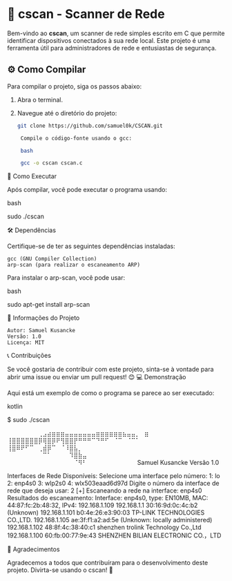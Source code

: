 # 📡 cscan - Scanner de Rede

Bem-vindo ao **cscan**, um scanner de rede simples escrito em C que permite identificar dispositivos conectados à sua rede local. Este projeto é uma ferramenta útil para administradores de rede e entusiastas de segurança.

## ⚙️ Como Compilar

Para compilar o projeto, siga os passos abaixo:

1. Abra o terminal.
2. Navegue até o diretório do projeto:

   ```bash
   git clone https://github.com/samuel0k/CSCAN.git

    Compile o código-fonte usando o gcc:

    bash

    gcc -o cscan cscan.c

🚀 Como Executar

Após compilar, você pode executar o programa usando:

bash

sudo ./cscan

🛠️ Dependências

Certifique-se de ter as seguintes dependências instaladas:

    gcc (GNU Compiler Collection)
    arp-scan (para realizar o escaneamento ARP)

Para instalar o arp-scan, você pode usar:

bash

sudo apt-get install arp-scan

📜 Informações do Projeto

    Autor: Samuel Kusancke
    Versão: 1.0
    Licença: MIT

📞 Contribuições

Se você gostaria de contribuir com este projeto, sinta-se à vontade para abrir uma issue ou enviar um pull request! 😊
💻 Demonstração

Aqui está um exemplo de como o programa se parece ao ser executado:

kotlin

$ sudo ./cscan

⠀⠀⠀⠀⠀⠀⠀⢀⣠⣴⣶⣶⣶⣤⣤⣤⣤⣤⣤⣤⣶⣶⣶⣶⣶⣶⣦⣤⣤⡀⠀⣶⠀
⢸⣿⣿⣿⣿⣿⣿⡿⢿⣿⡿⠟⢻⣿⣿⡟⠛⠛⠛⠉⠙⠛⠋⠀⠈⠉⠀⠈⠉⠁
⢸⣿⠿⠟⠋⠉⠀⢀⣾⡿⠉⠀⠈⠸⣿⣧⡀⠀⠀⠀⠀⠀⠀⠀⠀⠀⠀⠀⠀⠀
⠀⠀⠀⠀⠀⠀⠀⠀⠉⠁⠀⠀⠀⠀⠹⣿⣷⣤⠀⠀⠀⠀⠀⠀⠀⠀⠀⠀⠀⠀
⠀⠀⠀⠀⠀⠀⠀⠀⠀⠀⠀⠀⠀⠀⠀⠈⠻⠃⠀⠀⠀⠀⠀⠀⠀⠀⠀⠀⠀ 
Samuel Kusancke
Versão 1.0

Interfaces de Rede Disponíveis:
Selecione uma interface pelo número:
1: lo
2: enp4s0
3: wlp2s0
4: wlx503eaad6d97d
Digite o número da interface de rede que deseja usar: 2
[+] Escaneando a rede na interface: enp4s0
Resultados do escaneamento:
Interface: enp4s0, type: EN10MB, MAC: 44:87:fc:2b:48:32, IPv4: 192.168.1.109
192.168.1.1	30:16:9d:0c:4c:b2	(Unknown)
192.168.1.101	b0:4e:26:e3:90:03	TP-LINK TECHNOLOGIES CO.,LTD.
192.168.1.105	ae:3f:f1:a2:ad:5e	(Unknown: locally administered)
192.168.1.102	48:8f:4c:38:40:c1	shenzhen trolink  Technology Co.,Ltd
192.168.1.100	60:fb:00:77:9e:43	SHENZHEN BILIAN ELECTRONIC CO.，LTD

🎉 Agradecimentos

Agradecemos a todos que contribuíram para o desenvolvimento deste projeto. Divirta-se usando o cscan! 🎈
